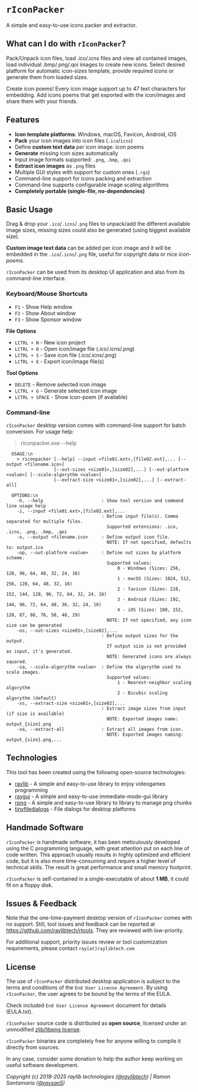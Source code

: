 # `rIconPacker`

A simple and easy-to-use icons packer and extractor.

## What can I do with `rIconPacker`?

Pack/Unpack icon files, load .ico/.icns files and view all contained images, load individual .bmp/.png/.qoi images to create new icons.
Select desired platform for automatic icon-sizes template, provide required icons or generate them from loaded sizes.

Create icon poems! Every icon image support up to 47 text characters for embedding. Add icons poems that get exported with the icon/images and share them with your friends.

## Features

 - **Icon template platforms**: Windows, macOS, Favicon, Android, iOS
 - **Pack** your icon images into icon files (`.ico`/`icns`)
 - Define **custom text data** per icon image: icon poems
 - **Generate** missing icon sizes automatically
 - Input image formats supported: `.png`, `.bmp`, `.qoi`
 - **Extract icon images** as `.png` files
 - Multiple GUI styles with support for custom ones (`.rgs`)
 - Command-line support for icons packing and extraction
 - Command-line supports configurable image scaling algorithms
 - **Completely portable (single-file, no-dependencies)**

## Basic Usage

Drag & drop your `.ico`/`.icns`/`.png` files to unpack/add the different available image sizes, missing sizes could also be generated (using biggest available size).

**Custom image text data** can be added per icon image and it will be embedded in the `.ico`/`.icns`/`.png` file, useful for copyright data or nice _icon-poems_. 

`rIconPacker` can be used from its desktop UI application and also from its command-line interface.

### Keyboard/Mouse Shortcuts

 - `F1` - Show Help window
 - `F2` - Show About window
 - `F3` - Show Sponsor window

**File Options**
 - `LCTRL + N` - New icon project
 - `LCTRL + O` - Open icon/image file (.ico/.icns/.png)
 - `LCTRL + S` - Save icon file (.ico/.icns/.png)
 - `LCTRL + E` - Export icon/image file(s)

**Tool Options**
 - `DELETE` - Remove selected icon image
 - `LCTRL + G` - Generate selected icon image
 - `LCTRL + SPACE` - Show icon-poem (if available)

### Command-line

`rIconPacker` desktop version comes with command-line support for batch conversion. For usage help:

 > riconpacker.exe --help

```
  USAGE:\n
    > riconpacker [--help] --input <file01.ext>,[file02.ext],... [--output <filename.ico>]
                  [--out-sizes <size01>,[size02],...] [--out-platform <value>] [--scale-algorythm <value>]
                  [--extract-size <size01>,[size02],...] [--extract-all]

  OPTIONS:\n
    -h, --help                      : Show tool version and command line usage help
    -i, --input <file01.ext>,[file02.ext],...
                                    : Define input file(s). Comma separated for multiple files.
                                      Supported extensions: .ico, .icns, .png, .bmp, .qoi
    -o, --output <filename.ico>     : Define output icon file.
                                      NOTE: If not specified, defaults to: output.ico
    -op, --out-platform <value>     : Define out sizes by platform scheme.
                                      Supported values:
                                          0 - Windows (Sizes: 256, 128, 96, 64, 48, 32, 24, 16)
                                          1 - macOS (Sizes: 1024, 512, 256, 128, 64, 48, 32, 16)
                                          2 - favicon (Sizes: 228, 152, 144, 120, 96, 72, 64, 32, 24, 16)
                                          3 - Android (Sizes: 192, 144, 96, 72, 64, 48, 36, 32, 24, 16)
                                          4 - iOS (Sizes: 180, 152, 120, 87, 80, 76, 58, 40, 29)
                                      NOTE: If not specified, any icon size can be generated
    -os, --out-sizes <size01>,[size02],...
                                    : Define output sizes for the output.
                                      If output size is not provided as input, it's generated.
                                      NOTE: Generated icons are always squared.
    -sa, --scale-algorythm <value>  : Define the algorythm used to scale images.
                                      Supported values:
                                          1 - Nearest-neighbor scaling algorythm
                                          2 - Bicubic scaling algorythm (default)
    -xs, --extract-size <size01>,[size02],...
                                    : Extract image sizes from input (if size is available)
                                      NOTE: Exported images name: output_{size}.png
    -xa, --extract-all              : Extract all images from icon.
                                      NOTE: Exported images naming: output_{size}.png,...
```

## Technologies

This tool has been created using the following open-source technologies:

 - [raylib](https://github.com/raysan5/raylib) - A simple and easy-to-use library to enjoy videogames programming
 - [raygui](https://github.com/raysan5/raygui) - A simple and easy-to-use immediate-mode-gui library
 - [rpng](https://github.com/raysan5/rpng) - A simple and easy-to-use library to library to manage png chunks
 - [tinyfiledialogs](https://sourceforge.net/projects/tinyfiledialogs/) - File dialogs for desktop platforms

## Handmade Software

`rIconPacker` is handmade software, it has been meticulously developed using the C programming language, with great attention put on each line of code written.
This approach usually results in highly optimized and efficient code, but it is also more time-consuming and require a higher level of technical skills.
The result is great performance and small memory footprint.

`rIconPacker` is self-contained in a single-executable of about **1 MB**, it could fit on a floppy disk.

## Issues & Feedback

Note that the one-time-payment desktop version of `rIconPacker` comes with no support. Still, tool issues and feedback can be reported at https://github.com/raylibtech/rtools. They are reviewed with low-priority.

For additional support, priority issues review or tool customization requirements, please contact `ray[at]raylibtech.com`

## License

The use of `rIconPacker` distributed desktop application is subject to the terms and conditions of the `End User License Agreement`.
By using `rIconPacker`, the user agrees to be bound by the terms of the EULA.

Check included `End User License Agreement` document for details (EULA.txt).

`rIconPacker` source code is distributed as **open source**, licensed under an unmodified [zlib/libpng license](LICENSE). 

`rIconPacker` binaries are completely free for anyone willing to compile it directly from sources.

In any case, consider some donation to help the author keep working on useful software development.

*Copyright (c) 2018-2025 raylib technologies ([@raylibtech](https://twitter.com/raylibtech)) | Ramon Santamaria ([@raysan5](https://twitter.com/raysan5))*
